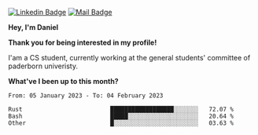 [![Linkedin Badge](https://img.shields.io/badge/-LinkedIn-0e76a8?style=flat-square&logo=Linkedin&logoColor=white)](https://www.linkedin.com/in/daniel-negi-592ba3223/)
[![Mail Badge](https://img.shields.io/badge/Gmail-D14836?style=flat-square&logo=gmail&logoColor=white)](mailto:daniel.ravi.negi@googlemail.com)

**Hey, I'm Daniel**

**Thank you for being interested in my profile!**

I'am a CS student, currently working at the general students' committee of paderborn univeristy.

**What've I been up to this month?** 

<!--START_SECTION:waka-->

```text
From: 05 January 2023 - To: 04 February 2023

Rust                         ██████████████████░░░░░░░   72.07 %
Bash                         █████░░░░░░░░░░░░░░░░░░░░   20.64 %
Other                        █░░░░░░░░░░░░░░░░░░░░░░░░   03.63 %
```

<!--END_SECTION:waka-->
